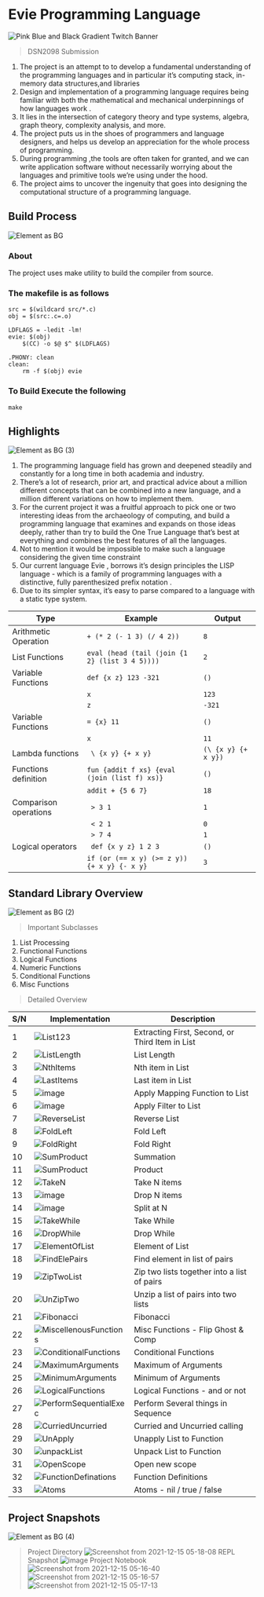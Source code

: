 # Evie Programming Language
![Pink Blue and Black Gradient Twitch Banner](https://user-images.githubusercontent.com/91504165/146093689-11703912-c566-4404-975a-72e24b47708e.png)
> DSN2098 Submission
1. The project is an attempt to to develop a fundamental understanding of the programming languages and in particular it’s computing stack, in-memory data structures,and libraries
2. Design and implementation of a programming language requires being familiar with both the mathematical and mechanical underpinnings of how languages work . 
3. It lies in the intersection of category theory and type systems, algebra, graph theory, complexity analysis, and more. 
4. The project  puts us in the shoes of programmers and language designers, and helps us develop an appreciation for the whole process of programming.
5. During programming ,the tools are often taken for granted, and we can write application software without necessarily worrying about the languages and primitive tools we’re using under the hood. 
6. The project aims to uncover the ingenuity that goes into designing the computational structure of a programming language.
## Build Process
![Element as BG](https://user-images.githubusercontent.com/91504165/146094391-f1d7625c-7ae0-4e9d-bbda-3b57d193429a.png)
### About
The project uses make utility to build the compiler from source.

### The makefile is as follows 
```
src = $(wildcard src/*.c)
obj = $(src:.c=.o)

LDFLAGS = -ledit -lm!
evie: $(obj)
	$(CC) -o $@ $^ $(LDFLAGS)

.PHONY: clean
clean:
	rm -f $(obj) evie

```

### To Build Execute the following

```
make
```
## Highlights
![Element as BG (3)](https://user-images.githubusercontent.com/91504165/146094408-60d8879e-2947-472f-af05-fc0ab0624894.png)

1. The programming language field has grown and deepened steadily and constantly for a long time in both academia and industry. 
2. There’s a lot of research, prior art, and practical advice about a million different concepts that can be combined into a new language, and a million different variations on how to implement them.
3. For the current project it was a fruitful approach to pick one or two interesting ideas from the archaeology of computing, and build a programming language that examines and expands on those ideas deeply, rather than try to build the One True Language that’s best at everything and combines the best features of all the languages. 
4. Not to mention it would be impossible to make such a language considering the given time constraint
5. Our current language Evie , borrows it’s design principles the LISP language - which is a family of programming languages with a distinctive, fully parenthesized prefix notation . 
6. Due to its simpler syntax, it’s easy to parse compared to a language with a static type system.

| Type| Example | Output  |
|--|--|--|
|Arithmetic Operation  | `+ (* 2 (- 1 3) (/ 4 2))` |`8`  |
|List Functions  | `eval (head (tail (join {1 2} (list 3 4 5))))` |`2`  |
|Variable Functions  | `def {x z} 123 -321`   |`()`|
|` `  | `x`  |`123`|
| ` `  | `z`  |`-321`|
|Variable Functions  | `= {x} 11`   |`()`|
| ` ` | `x`  |`11`|
|Lambda functions  | ` \ {x y} {+ x y}`   |`(\ {x y} {+ x y})`|
|Functions definition  | `fun {addit f xs} {eval (join (list f) xs)}`   |`()`|
|` ` | `addit + {5 6 7}`   |`18`|
|Comparison operations  | ` > 3 1`   |`1`|
|` `  | ` < 2 1`   |`0`|
|` `  | ` > 7 4`   |`1`|
|Logical operators  | ` def {x y z} 1 2 3`   |`()`|
|` ` | `if (or (== x y) (>= z y)) {+ x y} {- x y}`   |`3`|

## Standard Library Overview
![Element as BG (2)](https://user-images.githubusercontent.com/91504165/146094420-883a2a8d-5f55-4fb2-827b-82efc9ec8cf5.png)

>Important Subclasses
1. List Processing
2. Functional Functions
3. Logical Functions
4. Numeric Functions
5. Conditional Functions
6. Misc Functions

>Detailed Overview

| S/N |Implementation|Description|
|--|--|--|
| 1 | ![List123](https://user-images.githubusercontent.com/91504165/146090873-c6885622-1951-4d25-be8a-41af82aee51e.png)| Extracting First, Second, or Third Item in List |
| 2 | ![ListLength](https://user-images.githubusercontent.com/91504165/146090928-5dca693d-ab2a-4623-a4f0-1bdac427293b.png) | List Length |
| 3 |![NthItems](https://user-images.githubusercontent.com/91504165/146090942-d3498519-1030-4156-85b6-4446647ae474.png)  | Nth item in List |
| 4 | ![LastItems](https://user-images.githubusercontent.com/91504165/146090967-9dbb8860-144e-42c3-9506-ee68c81af6bd.png) | Last item in List |
| 5 | ![image](https://user-images.githubusercontent.com/91504165/146092226-c8f46c0d-819b-4805-a4fc-397e1a51f345.png)| Apply Mapping Function to List |
| 6 | ![image](https://user-images.githubusercontent.com/91504165/146092248-e3c6359e-3e7a-421c-9678-85cd8c715fa4.png) | Apply Filter to List |
| 7 | ![ReverseList](https://user-images.githubusercontent.com/91504165/146091629-b8b1df71-392d-4018-877a-98f96d8ee843.png) | Reverse List |
| 8 | ![FoldLeft](https://user-images.githubusercontent.com/91504165/146091069-015c1900-5c9c-4f49-ac4d-e8087d23d778.png) | Fold Left |
| 9 | ![FoldRight](https://user-images.githubusercontent.com/91504165/146091082-5d65cc00-5139-458e-adcc-be08bd64f140.png) | Fold Right |
| 10 | ![SumProduct](https://user-images.githubusercontent.com/91504165/146091098-822f88e1-7a66-42d0-a9bc-12b01473d8b6.png) | Summation |
| 11 | ![SumProduct](https://user-images.githubusercontent.com/91504165/146091112-d9d7cf2e-48db-4a11-b8af-7a93c23202bd.png) | Product |
| 12 | ![TakeN](https://user-images.githubusercontent.com/91504165/146091119-10bdb20e-1e11-46af-859f-9e189dd6bfce.png) | Take N items |
| 13 | ![image](https://user-images.githubusercontent.com/91504165/146092399-e5bc3f2f-9b10-4c9f-917f-cc8f795d4e62.png) | Drop N items |
| 14 | ![image](https://user-images.githubusercontent.com/91504165/146092431-903ae9b3-e34e-4f32-ae67-6b6f84947812.png)  | Split at N |
| 15 |![TakeWhile](https://user-images.githubusercontent.com/91504165/146091155-ef324cfe-e6ae-404f-9e3d-62f61605ed52.png)  | Take While |
| 16 | ![DropWhile](https://user-images.githubusercontent.com/91504165/146091195-2723c89b-7c23-418c-9879-b8c47e6a7cee.png) | Drop While |
| 17 | ![ElementOfList](https://user-images.githubusercontent.com/91504165/146091209-e78d555e-9ca6-44c8-923f-8a12c026a555.png) | Element of List |
| 18 | ![FindElePairs](https://user-images.githubusercontent.com/91504165/146091501-21ef525f-857c-41a0-bf99-94c078fcb8ba.png) | Find element in list of pairs |
| 19 | ![ZipTwoList](https://user-images.githubusercontent.com/91504165/146091486-b5837d83-d3d0-46b8-9e7e-22ff601cd0e4.png) | Zip two lists together into a list of pairs |
| 20 | ![UnZipTwo](https://user-images.githubusercontent.com/91504165/146091493-112bc316-b9cc-45bd-bf32-d94a8bbee8fa.png) | Unzip a list of pairs into two lists |
| 21 | ![Fibonacci](https://user-images.githubusercontent.com/91504165/146091460-95552852-c18e-4fb2-af22-1dafb8d945ef.png) | Fibonacci |
| 22 | ![MiscellenousFunctions](https://user-images.githubusercontent.com/91504165/146091470-eab748ea-95f8-4a06-961f-58ad6f08aca3.png) | Misc Functions - Flip Ghost & Comp |
| 23 | ![ConditionalFunctions](https://user-images.githubusercontent.com/91504165/146091606-e00aabba-4b21-4999-a9a8-3b6160c3be51.png) | Conditional Functions|
| 24 | ![MaximumArguments](https://user-images.githubusercontent.com/91504165/146091602-065c0032-6323-4496-bb65-ef4c1c20b5bf.png) | Maximum of Arguments |
| 25 | ![MinimumArguments](https://user-images.githubusercontent.com/91504165/146091597-05f57140-9800-4c60-9c87-8defa4de7566.png) | Minimum of Arguments |
| 26 | ![LogicalFunctions](https://user-images.githubusercontent.com/91504165/146091591-8d4b2c50-eb3a-4e40-8a7d-1a0ff9209086.png) | Logical Functions - and or not |
| 27 | ![PerformSequentialExec](https://user-images.githubusercontent.com/91504165/146091583-746a0ece-d6d4-456a-8ef6-11fc252d80c0.png) | Perform Several things in Sequence |
| 28 | ![CurriedUncurried](https://user-images.githubusercontent.com/91504165/146091581-483c0cc7-a095-4e07-8132-ed31c0c377af.png) | Curried and Uncurried calling |
| 29 | ![UnApply](https://user-images.githubusercontent.com/91504165/146091577-18ccf05d-93f0-4e9c-afdc-bea55323dfb8.png) | Unapply List to Function |
| 30 | ![unpackList](https://user-images.githubusercontent.com/91504165/146091571-aa303aa0-6b72-403e-9b3f-69896df3f894.png) | Unpack List to Function |
| 31 | ![OpenScope](https://user-images.githubusercontent.com/91504165/146091567-184b7d15-d8fc-49ff-afd3-8c7c6d3fc8f0.png) | Open new scope |
| 32 | ![FunctionDefinations](https://user-images.githubusercontent.com/91504165/146091561-0298e9e4-baef-4a2e-9037-b71a7148c7f3.png) | Function Definitions |
| 33 | ![Atoms](https://user-images.githubusercontent.com/91504165/146091553-6a9ed667-5c1a-40d8-be4b-e4822f26d90b.png) | Atoms - nil / true / false |

## Project Snapshots
![Element as BG (4)](https://user-images.githubusercontent.com/91504165/146098573-057c1e30-e13d-4ebe-8465-c21b6362ec99.png)
> Project Directory
> ![Screenshot from 2021-12-15 05-18-08](https://user-images.githubusercontent.com/91504165/146097654-da223d6e-acb2-4b45-8f35-418a655fe91b.png)
> REPL Snapshot
> ![image](https://user-images.githubusercontent.com/91504165/146098091-d1da6772-c9b5-4a03-a970-b142280933ab.png)
> Project Notebook
> ![Screenshot from 2021-12-15 05-16-40](https://user-images.githubusercontent.com/91504165/146097476-7d498eaf-9e45-430f-a274-b45134862b19.png)
> ![Screenshot from 2021-12-15 05-16-57](https://user-images.githubusercontent.com/91504165/146097536-6e7edd15-b2fd-4262-af5b-895b971d6b01.png)
> ![Screenshot from 2021-12-15 05-17-13](https://user-images.githubusercontent.com/91504165/146097633-00de2bae-b2d5-4d79-b18a-60438ae4f9ec.png)
